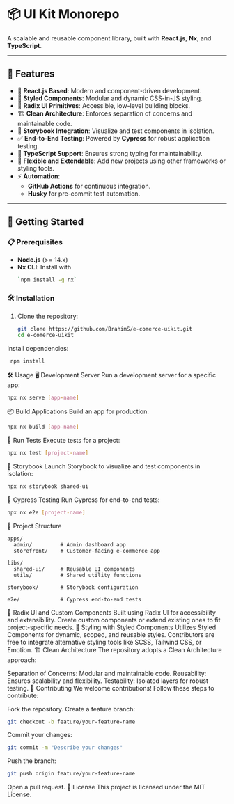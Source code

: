 # 📦 UI Kit Monorepo

A scalable and reusable component library, built with **React.js**, **Nx**, and **TypeScript**.

---

## 🌟 Features

- 🚀 **React.js Based**: Modern and component-driven development.
- 🎨 **Styled Components**: Modular and dynamic CSS-in-JS styling.
- 🧩 **Radix UI Primitives**: Accessible, low-level building blocks.
- 🏗️ **Clean Architecture**: Enforces separation of concerns and maintainable code.
- 📖 **Storybook Integration**: Visualize and test components in isolation.
- ✅ **End-to-End Testing**: Powered by **Cypress** for robust application testing.
- 🔧 **TypeScript Support**: Ensures strong typing for maintainability.
- 🤝 **Flexible and Extendable**: Add new projects using other frameworks or styling tools.
- ⚡ **Automation**: 
  - **GitHub Actions** for continuous integration.
  - **Husky** for pre-commit test automation.

---

## 🚀 Getting Started

### 📋 Prerequisites
- **Node.js** (>= 14.x)
- **Nx CLI**: Install with
   ```bash 
  `npm install -g nx`
    ```

### 🛠️ Installation
1. Clone the repository:
   ```bash
   git clone https://github.com/BrahimS/e-comerce-uikit.git
   cd e-comerce-uikit
    ```
   
Install dependencies:
 ```bash
  npm install
 ```

🛠️ Usage
🖥️ Development Server
Run a development server for a specific app:

 ```bash
npx nx serve [app-name]
 ```

📦 Build Applications
Build an app for production:

 ```bash
npx nx build [app-name]
 ```
🧪 Run Tests
Execute tests for a project:

 ```bash
npx nx test [project-name]
 ```
📖 Storybook
Launch Storybook to visualize and test components in isolation:

 ```bash
npx nx storybook shared-ui
 ```

🧪 Cypress Testing
Run Cypress for end-to-end tests:

 ```bash
npx nx e2e [project-name]
 ```

📂 Project Structure
```strudcture
apps/
  admin/         # Admin dashboard app
  storefront/    # Customer-facing e-commerce app

libs/
  shared-ui/     # Reusable UI components
  utils/         # Shared utility functions

storybook/       # Storybook configuration

e2e/             # Cypress end-to-end tests
 ```

🧩 Radix UI and Custom Components
Built using Radix UI for accessibility and extensibility.
Create custom components or extend existing ones to fit project-specific needs.
🎨 Styling with Styled Components
Utilizes Styled Components for dynamic, scoped, and reusable styles.
Contributors are free to integrate alternative styling tools like SCSS, Tailwind CSS, or Emotion.
🏗️ Clean Architecture
The repository adopts a Clean Architecture approach:

Separation of Concerns: Modular and maintainable code.
Reusability: Ensures scalability and flexibility.
Testability: Isolated layers for robust testing.
🤝 Contributing
We welcome contributions! Follow these steps to contribute:

Fork the repository.
Create a feature branch:
 ```bash
git checkout -b feature/your-feature-name
 ```
Commit your changes:
 ```bash
git commit -m "Describe your changes"
 ```

Push the branch:
 ```bash
git push origin feature/your-feature-name
 ```

Open a pull request.
📜 License
This project is licensed under the MIT License.

